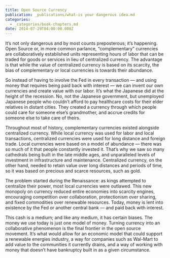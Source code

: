 ```yaml
---
title: Open Source Currency
publication: _publications/what-is your dangerous idea.md
categories:
  - _categories/book-chapters.md
date: 2014-07-29T04:00:00.000Z
---
```


It’s not only dangerous and by most counts preposterous; it’s happening. Open Source or, in more common parlance, “complementary” currencies are collaboratively established units representing hours of labor that can be traded for goods or services in lieu of centralized currency. The advantage is that while the value of centralized currency is based on its scarcity, the bias of complementary or local currencies is towards their abundance.

So instead of having to involve the Fed in every transaction — and using money that requires being paid back with interest — we can invent our own currencies and create value with our labor. It’s what the Japanese did at the height of the recession. No, not the Japanese government, but unemployed Japanese people who couldn’t afford to pay healthcare costs for their elder relatives in distant cities. They created a currency through which people could care for someone else’s grandmother, and accrue credits for someone else to take care of theirs.

Throughout most of history, complementary currencies existed alongside centralized currency. While local currency was used for labor and local transactions, centralized currencies were used for long distance and foreign trade. Local currencies were based on a model of abundance — there was so much of it that people constantly invested it. That’s why we saw so many cathedrals being built in the late middle ages, and unparalleled levels of investment in infrastructure and maintenance. Centralized currency, on the other hand, needed to retain value over long distances and periods of time, so it was based on precious and scarce resources, such as gold.

The problem started during the Renaissance: as kings attempted to centralize their power, most local currencies were outlawed. This new monopoly on currency reduced entire economies into scarcity engines, encouraging competition over collaboration, protectionism over sharing, and fixed commodities over renewable resources. Today, money is lent into existence by the Fed or another central bank — and paid back with interest.

This cash is a medium; and like any medium, it has certain biases. The money we use today is just one model of money. Turning currency into an collaborative phenomenon is the final frontier in the open source movement. It’s what would allow for an economic model that could support a renewable energies industry, a way for companies such as Wal-Mart to add value to the communities it currently drains, and a way of working with money that doesn’t have bankruptcy built in as a given circumstance.
